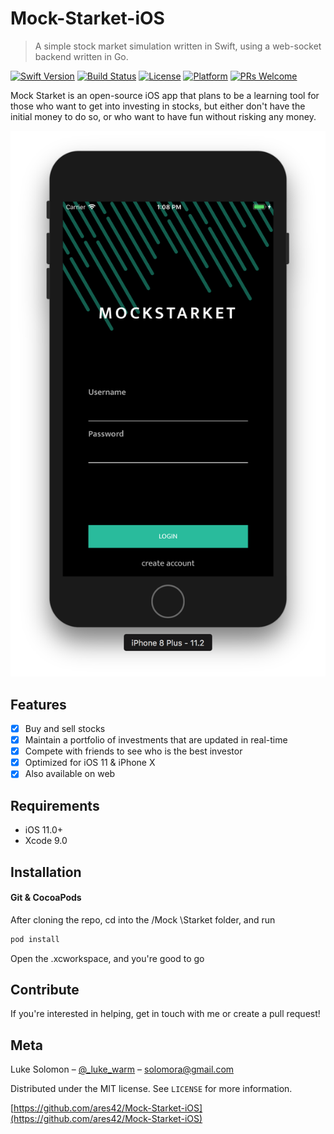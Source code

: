 # Mock-Starket-iOS
> A simple stock market simulation written in Swift, using a web-socket backend written in Go.

[![Swift Version][swift-image]][swift-url]
[![Build Status][travis-image]][travis-url]
[![License][license-image]][license-url]
[![Platform](https://img.shields.io/cocoapods/p/LFAlertController.svg?style=flat)](http://cocoapods.org/pods/LFAlertController)
[![PRs Welcome](https://img.shields.io/badge/PRs-welcome-brightgreen.svg?style=flat-square)](http://makeapullrequest.com)

Mock Starket is an open-source iOS app that plans to be a learning tool for those who want to get into investing in stocks, but either don't have the initial money to do so, or who want to have fun without risking any money.


![](Header.png)

## Features

- [x] Buy and sell stocks
- [x] Maintain a portfolio of investments that are updated in real-time
- [x] Compete with friends to see who is the best investor
- [x] Optimized for iOS 11 & iPhone X
- [x] Also available on web

## Requirements

- iOS 11.0+
- Xcode 9.0

## Installation

#### Git & CocoaPods

After cloning the repo, cd into the /Mock \Starket folder, and run
``` bash
pod install
```
Open the .xcworkspace, and you're good to go

## Contribute

If you're interested in helping, get in touch with me or create a pull request!

## Meta

Luke Solomon – [@_luke_warm](https://twitter.com/_luke_warm) – solomora@gmail.com

Distributed under the MIT license. See ``LICENSE`` for more information.

[https://github.com/ares42/Mock-Starket-iOS](https://github.com/ares42/Mock-Starket-iOS)

[swift-image]:https://img.shields.io/badge/swift-3.0-orange.svg
[swift-url]: https://swift.org/
[license-image]: https://img.shields.io/badge/License-MIT-blue.svg
[license-url]: LICENSE
[travis-image]: https://img.shields.io/travis/dbader/node-datadog-metrics/master.svg?style=flat-square
[travis-url]: https://travis-ci.org/dbader/node-datadog-metrics
[codebeat-image]: https://codebeat.co/badges/c19b47ea-2f9d-45df-8458-b2d952fe9dad
[codebeat-url]: https://codebeat.co/projects/github-com-vsouza-awesomeios-com
